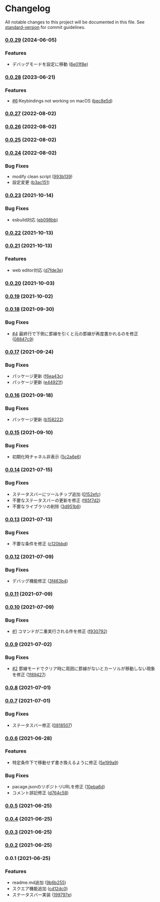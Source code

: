 # Changelog

All notable changes to this project will be documented in this file. See [standard-version](https://github.com/conventional-changelog/standard-version) for commit guidelines.

### [0.0.29](https://github.com/taizod1024/vscode-boxdraw-extension/compare/v0.0.28...v0.0.29) (2024-06-05)


### Features

* デバッグモードを設定に移動 ([6e01f8e](https://github.com/taizod1024/vscode-boxdraw-extension/commit/6e01f8e32abaa21c4f2119608cd79853fbd73503))

### [0.0.28](https://github.com/taizod1024/vscode-boxdraw-extension/compare/v0.0.27...v0.0.28) (2023-06-21)


### Features

* [#6](https://github.com/taizod1024/vscode-boxdraw-extension/issues/6):Keybindings not working on macOS ([bec8e5d](https://github.com/taizod1024/vscode-boxdraw-extension/commit/bec8e5d7aae8b3ceb9d1321aac796edc52f7a54e))

### [0.0.27](https://github.com/taizod1024/vscode-boxdraw-extension/compare/v0.0.26...v0.0.27) (2022-08-02)

### [0.0.26](https://github.com/taizod1024/vscode-boxdraw-extension/compare/v0.0.25...v0.0.26) (2022-08-02)

### [0.0.25](https://github.com/taizod1024/vscode-boxdraw-extension/compare/v0.0.24...v0.0.25) (2022-08-02)

### [0.0.24](https://github.com/taizod1024/vscode-boxdraw-extension/compare/v0.0.23...v0.0.24) (2022-08-02)


### Bug Fixes

* modify clean script ([993b139](https://github.com/taizod1024/vscode-boxdraw-extension/commit/993b139556bb2ff25ac4173b061df5819cd94a4c))
* 設定変更 ([b3ac151](https://github.com/taizod1024/vscode-boxdraw-extension/commit/b3ac151af7691d72bc1ab5f3994cc7f180943cd9))

### [0.0.23](https://github.com/taizod1024/vscode-boxdraw-extension/compare/v0.0.22...v0.0.23) (2021-10-14)


### Bug Fixes

* esbuild対応 ([eb098bb](https://github.com/taizod1024/vscode-boxdraw-extension/commit/eb098bb5a6fe7144a7b2fee76ea054a9ca9e1994))

### [0.0.22](https://github.com/taizod1024/vscode-boxdraw-extension/compare/v0.0.21...v0.0.22) (2021-10-13)

### [0.0.21](https://github.com/taizod1024/vscode-boxdraw-extension/compare/v0.0.20...v0.0.21) (2021-10-13)


### Features

* web editor対応 ([d7fde3e](https://github.com/taizod1024/vscode-boxdraw-extension/commit/d7fde3ee4194dc8272c8a2bde5b54494a6dd322c))

### [0.0.20](https://github.com/taizod1024/vscode-boxdraw-extension/compare/v0.0.19...v0.0.20) (2021-10-03)

### [0.0.19](https://github.com/taizod1024/vscode-boxdraw-extension/compare/v0.0.18...v0.0.19) (2021-10-02)

### [0.0.18](https://github.com/taizod1024/vscode-boxdraw-extension/compare/v0.0.17...v0.0.18) (2021-09-30)


### Bug Fixes

* [#4](https://github.com/taizod1024/vscode-boxdraw-extension/issues/4) 最終行で下側に罫線を引くと元の罫線が再度書かれるのを修正 ([08847c9](https://github.com/taizod1024/vscode-boxdraw-extension/commit/08847c9524e0fee74fdbfae519bc83f8512b7597))

### [0.0.17](https://github.com/taizod1024/vscode-boxdraw-extension/compare/v0.0.16...v0.0.17) (2021-09-24)


### Bug Fixes

* パッケージ更新 ([f6ea43c](https://github.com/taizod1024/vscode-boxdraw-extension/commit/f6ea43c16b42ebc30e997a25cdc2de375af3965a))
* パッケージ更新 ([e44921f](https://github.com/taizod1024/vscode-boxdraw-extension/commit/e44921fa90f8b073c9ae1685bfc277ad564fd6a4))

### [0.0.16](https://github.com/taizod1024/vscode-boxdraw-extension/compare/v0.0.15...v0.0.16) (2021-09-18)


### Bug Fixes

* パッケージ更新 ([b158222](https://github.com/taizod1024/vscode-boxdraw-extension/commit/b158222cda356fee1a18448bd0631d9a72430df2))

### [0.0.15](https://github.com/taizod1024/vscode-boxdraw-extension/compare/v0.0.14...v0.0.15) (2021-09-10)


### Bug Fixes

* 初期化時チャネル非表示 ([5c2a6e6](https://github.com/taizod1024/vscode-boxdraw-extension/commit/5c2a6e6b0b0dc16b894a7b6badc8e46d261492e1))

### [0.0.14](https://github.com/taizod1024/vscode-boxdraw-extension/compare/v0.0.13...v0.0.14) (2021-07-15)


### Bug Fixes

* ステータスバーにツールチップ追加 ([0152efc](https://github.com/taizod1024/vscode-boxdraw-extension/commit/0152efce80ab3d3500714eee4dbf349db07dc00c))
* 不要なステータスバーの更新を修正 ([f65f7d2](https://github.com/taizod1024/vscode-boxdraw-extension/commit/f65f7d2aa7436fdfe76566c2b7f519ccc8481fff))
* 不要なライブラリの削除 ([3d951b6](https://github.com/taizod1024/vscode-boxdraw-extension/commit/3d951b634d68edbca008853d6ae0cb08802d65d9))

### [0.0.13](https://github.com/taizod1024/vscode-boxdraw-extension/compare/v0.0.12...v0.0.13) (2021-07-13)


### Bug Fixes

* 不要な条件を修正 ([c120bbd](https://github.com/taizod1024/vscode-boxdraw-extension/commit/c120bbd72401abab75f355ba17601a8930d4cc0b))

### [0.0.12](https://github.com/taizod1024/vscode-boxdraw-extension/compare/v0.0.11...v0.0.12) (2021-07-09)


### Bug Fixes

* デバッグ機能修正 ([3f463b4](https://github.com/taizod1024/vscode-boxdraw-extension/commit/3f463b4bb469fe6935b75f9f0fd9e22d75fd0ec7))

### [0.0.11](https://github.com/taizod1024/vscode-boxdraw-extension/compare/v0.0.10...v0.0.11) (2021-07-09)

### [0.0.10](https://github.com/taizod1024/vscode-boxdraw-extension/compare/v0.0.9...v0.0.10) (2021-07-09)


### Bug Fixes

* [#1](https://github.com/taizod1024/vscode-boxdraw-extension/issues/1) コマンドが二重実行される件を修正 ([f930792](https://github.com/taizod1024/vscode-boxdraw-extension/commit/f930792bfc5b1e2f412ca5b628833911849fe378))

### [0.0.9](https://github.com/taizod1024/vscode-boxdraw-extension/compare/v0.0.8...v0.0.9) (2021-07-02)


### Bug Fixes

* [#2](https://github.com/taizod1024/vscode-boxdraw-extension/issues/2) 罫線モードでクリア時に周囲に罫線がないとカーソルが移動しない現象を修正 ([1f89427](https://github.com/taizod1024/vscode-boxdraw-extension/commit/1f89427226ae01fb68b890ab1fe4e7fffa075f85))

### [0.0.8](https://github.com/taizod1024/vscode-boxdraw-extension/compare/v0.0.7...v0.0.8) (2021-07-01)

### [0.0.7](https://github.com/taizod1024/vscode-boxdraw-extension/compare/v0.0.6...v0.0.7) (2021-07-01)


### Bug Fixes

* ステータスバー修正 ([0818507](https://github.com/taizod1024/vscode-boxdraw-extension/commit/08185070bf639b8ae5682b9e5397241e5580aefa))

### [0.0.6](https://github.com/taizod1024/vscode-boxdraw-extension/compare/v0.0.5...v0.0.6) (2021-06-28)


### Features

* 特定条件下で移動せず書き換えるように修正 ([5e199a9](https://github.com/taizod1024/vscode-boxdraw-extension/commit/5e199a943245f2c162a8f9ba89ba41f617519cac))


### Bug Fixes

* pacage.jsonのリポジトリURLを修正 ([10eba6d](https://github.com/taizod1024/vscode-boxdraw-extension/commit/10eba6d9beab815277ab357293a9c33f542d9b7f))
* コメント誤記修正 ([d764c58](https://github.com/taizod1024/vscode-boxdraw-extension/commit/d764c58f982d06e39a4522de2c252f7c4d10ad6a))

### [0.0.5](https://github.com/taizod1024/boxdraw-extension/compare/v0.0.4...v0.0.5) (2021-06-25)

### [0.0.4](https://github.com/taizod1024/boxdraw-extension/compare/v0.0.3...v0.0.4) (2021-06-25)

### [0.0.3](https://github.com/taizod1024/boxdraw-extension/compare/v0.0.2...v0.0.3) (2021-06-25)

### [0.0.2](https://github.com/taizod1024/boxdraw-extension/compare/v0.0.1...v0.0.2) (2021-06-25)

### 0.0.1 (2021-06-25)


### Features

* readme.md追加 ([9b6b255](https://github.com/taizod1024/boxdraw-extension/commit/9b6b25540142ef603e324aab4b1efa2ee6cf8a0e))
* スクエア機能追加 ([cd12dc0](https://github.com/taizod1024/boxdraw-extension/commit/cd12dc0280533c5ed10c3b508d7c2fc7b5d855ae))
* ステータスバー実装 ([199797e](https://github.com/taizod1024/boxdraw-extension/commit/199797eb0b6d01d75a48f7863cbd04c04b2891d4))
